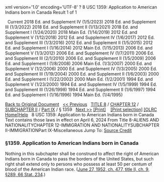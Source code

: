 xml version='1.0' encoding='UTF-8' ?
8 USC 1359: Application to American Indians born in Canada
 Result 1 of 1
 
  
  Current
2018 Ed. and Supplement IV (1/5/2023)
2018 Ed. and Supplement III (1/3/2022)
2018 Ed. and Supplement II (1/13/2021)
2018 Ed. and Supplement I (1/24/2020)
2018 Main Ed. (1/14/2019)
2012 Ed. and Supplement V (1/12/2018)
2012 Ed. and Supplement IV (1/6/2017)
2012 Ed. and Supplement III (1/3/2016)
2012 Ed. and Supplement II (1/5/2015)
2012 Ed. and Supplement I (1/16/2014)
2012 Main Ed. (1/15/2013)
2006 Ed. and Supplement V (1/3/2012)
2006 Ed. and Supplement IV (1/7/2011)
2006 Ed. and Supplement III (2/1/2010)
2006 Ed. and Supplement II (1/5/2009)
2006 Ed. and Supplement I (1/8/2008)
2006 Main Ed. (1/3/2007)
2000 Ed. and Supplement V (1/2/2006)
2000 Ed. and Supplement IV (1/3/2005)
2000 Ed. and Supplement III (1/19/2004)
2000 Ed. and Supplement II (1/6/2003)
2000 Ed. and Supplement I (1/22/2002)
2000 Main Ed. (1/2/2001)
1994 Ed. and Supplement V (1/23/2000)
1994 Ed. and Supplement IV (1/5/1999)
1994 Ed. and Supplement III (1/26/1998)
1994 Ed. and Supplement II (1/6/1997)
1994 Ed. and Supplement I (1/16/1996)
1994 Main Ed. (1/4/1995)
  
 
  
[Back to Original Document](/view.xhtml;jsessionid=801FC0CC9D9C7CED9F831B23D881F467)
 
[<< Previous](#)
  
 [TITLE 8](/view.xhtml;jsessionid=801FC0CC9D9C7CED9F831B23D881F467?req=granuleid%3AUSC-prelim-title8&saved=%7CZ3JhbnVsZWlkOlVTQy1wcmVsaW0tdGl0bGU4LXNlY3Rpb24xMzU5%7C%7C%7C0%7Cfalse%7Cprelim&edition=prelim) / [CHAPTER 12](/view.xhtml;jsessionid=801FC0CC9D9C7CED9F831B23D881F467?req=granuleid%3AUSC-prelim-title8-chapter12&saved=%7CZ3JhbnVsZWlkOlVTQy1wcmVsaW0tdGl0bGU4LXNlY3Rpb24xMzU5%7C%7C%7C0%7Cfalse%7Cprelim&edition=prelim) / [SUBCHAPTER II](/view.xhtml;jsessionid=801FC0CC9D9C7CED9F831B23D881F467?req=granuleid%3AUSC-prelim-title8-chapter12-subchapter2&saved=%7CZ3JhbnVsZWlkOlVTQy1wcmVsaW0tdGl0bGU4LXNlY3Rpb24xMzU5%7C%7C%7C0%7Cfalse%7Cprelim&edition=prelim) / [Part IX](/view.xhtml;jsessionid=801FC0CC9D9C7CED9F831B23D881F467?req=granuleid%3AUSC-prelim-title8-chapter12-subchapter2-part9&saved=%7CZ3JhbnVsZWlkOlVTQy1wcmVsaW0tdGl0bGU4LXNlY3Rpb24xMzU5%7C%7C%7C0%7Cfalse%7Cprelim&edition=prelim) / § 1359
  
 [Next >>](#)
[[Print]](#)
   
 [[Print selection]](#)
[[OLRC Home]](/browse.xhtml;jsessionid=801FC0CC9D9C7CED9F831B23D881F467)[Help](/navHelp.xhtml;jsessionid=801FC0CC9D9C7CED9F831B23D881F467)
 
8 USC 1359: Application to American Indians born in Canada
Text contains those laws in effect on April 6, 2024
From Title 8-ALIENS AND NATIONALITYCHAPTER 12-IMMIGRATION AND NATIONALITYSUBCHAPTER II-IMMIGRATIONPart IX-Miscellaneous
Jump To: [Source Credit](#sourcecredit)
### §1359. Application to American Indians born in Canada
Nothing in this subchapter shall be construed to affect the right of American Indians born in Canada to pass the borders of the United States, but such right shall extend only to persons who possess at least 50 per centum of blood of the American Indian race.
([June 27, 1952, ch. 477, title II, ch. 9, §289, 66 Stat. 234](/statviewer.htm?volume=66&page=234).)
